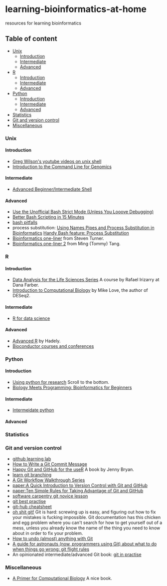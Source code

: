 # learning-bioinformatics-at-home
resources for learning bioinformatics

## Table of content

- [Unix](#unix)
  - [Introduction](#introduction)
  - [Intermediate](#intermediate)
  - [Advanced](#advanced)
- [R](#r)
  - [Introduction](#introduction-1)
  - [Intermediate](#intermediate-1)
  - [Advanced](#advanced-1)
- [Python](#python)
  - [Introduction](#introduction-2)
  - [Intermediate](#intermediate-2)
  - [Advanced](#advanced-2)
- [Statistics](#statistics)
- [Git and version control](#git-and-version-control)
- [Miscellaneous](#miscellaneous)

### Unix

#### Introduction

* [Greg Wilson's youtube videos on unix shell](https://www.youtube.com/watch?v=U3iNcBtycaQ)
* [Introduction to the Command Line for Genomics](https://datacarpentry.org/shell-genomics/)

#### Intermediate
* [Advanced Beginner/Intermediate Shell](https://github.com/ngs-docs/2016-adv-begin-shell-genomics)

#### Advanced

* [Use the Unofficial Bash Strict Mode (Unless You Looove Debugging)](http://redsymbol.net/articles/unofficial-bash-strict-mode/)
* [Better Bash Scripting in 15 Minutes](http://robertmuth.blogspot.com/2012/08/better-bash-scripting-in-15-minutes.html?m=1)
* [bash pitfalls](http://mywiki.wooledge.org/BashPitfalls)
* process substitution: [Using Names Pipes and Process Substitution in Bioinformatics](http://vincebuffalo.org/blog/2013/08/08/using-names-pipes-and-process-substitution-in-bioinformatics.html) [Handy Bash feature: Process Substitution](https://medium.com/@joewalnes/handy-bash-feature-process-substitution-8eb6dce68133#.uz5pj9yer)
* [Bioinformatics one-liner](https://github.com/stephenturner/oneliners) from Steven Turner.
* [Bioinformatics one-liner 2](https://github.com/crazyhottommy/bioinformatics-one-liners) from Ming (Tommy) Tang.

### R

#### Introduction
* [Data Analysis for the Life Sciences Series](http://rafalab.github.io/pages/harvardx.html) A course by Rafael Irizarry at Dana Farber.
* [Introduction to Computational Biology](https://biodatascience.github.io/compbio/) by Mike Love, the author of DESeq2.

#### Intermediate
* [R for data science](https://r4ds.had.co.nz/)

#### Advanced
* [Advanced R](https://adv-r.hadley.nz/) by Hadely.
* [Bioconductor courses and conferences](https://www.bioconductor.org/help/course-materials/)

### Python

#### Introduction
* [Using python for research](http://rafalab.github.io/pages/harvardx.html) Scroll to the bottom.
* [Biology Meets Programming: Bioinformatics for Beginners](https://www.coursera.org/learn/bioinformatics)

#### Intermediate
* [Intermeidate python](https://github.com/yasoob/intermediatePython)

#### Advanced

### Statistics

### Git and version control

* [github learning lab](https://lab.github.com/)
* [How to Write a Git Commit Message](https://chris.beams.io/posts/git-commit/)
* [Happy Git and GitHub for the useR](http://happygitwithr.com/) A book by Jenny Bryan.
* [learn git branching](http://learngitbranching.js.org/)
* [A Git Workflow Walkthrough Series](http://vallandingham.me/git-workflow.html)
* [paper:A Quick Introduction to Version Control with Git and GitHub](http://journals.plos.org/ploscompbiol/article?id=10.1371/journal.pcbi.1004668)
* [paper:Ten Simple Rules for Taking Advantage of Git and GitHub](http://journals.plos.org/ploscompbiol/article?id=10.1371%2Fjournal.pcbi.1004947)
* [software carpentry git novice lesson](http://swcarpentry.github.io/git-novice/)
* [git best practise](https://sethrobertson.github.io/GitBestPractices/)
* [git-hub cheatsheet](https://github.com/tiimgreen/github-cheat-sheet#readme)
* [oh shit git!](http://ohshitgit.com/) Git is hard: screwing up is easy, and figuring out how to fix your mistakes is fucking impossible. Git documentation has this chicken and egg problem where you can't search for how to get yourself out of a mess, unless you already know the name of the thing you need to know about in order to fix your problem.
* [How to undo (almost) anything with Git](https://github.com/blog/2019-how-to-undo-almost-anything-with-git)
* [A guide for astronauts (now, programmers using Git) about what to do when things go wrong: git flight rules](https://github.com/k88hudson/git-flight-rules)
* An opinionated intermediate/advanced Git book: [git in practise](https://github.com/GitInPractice/GitInPractice#readme)

### Miscellaneous

* [A Primer for Computational Biology](https://open.oregonstate.education/computationalbiology/) A nice book.
